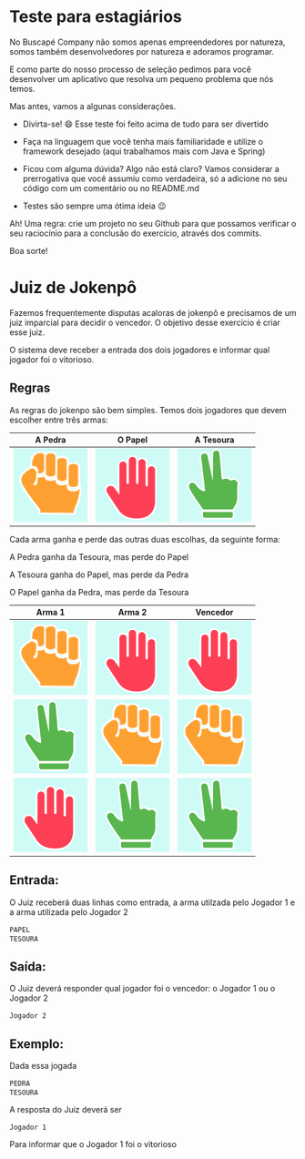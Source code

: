 # Teste para estagiários


No Buscapé Company não somos apenas empreendedores por natureza, somos também desenvolvedores por natureza
e adoramos programar.

E como parte do nosso processo de seleção pedimos para você desenvolver um aplicativo que resolva um pequeno problema que
nós temos.


Mas antes, vamos a algunas considerações.

* Divirta-se! :smile: Esse teste foi feito acima de tudo para ser divertido 

* Faça na linguagem que você tenha mais familiaridade e utilize o framework desejado (aqui trabalhamos mais com Java e Spring)

* Ficou com alguma dúvida? Algo não está claro? Vamos considerar a prerrogativa que você assumiu como verdadeira, só a
 adicione no seu código com um comentário ou no README.md

* Testes são sempre uma ótima ideia :wink:

Ah! Uma regra: crie um projeto no seu Github para que possamos verificar o seu raciocínio para a conclusão
do exercício, através dos commits.

Boa sorte!

# Juiz de Jokenpô

Fazemos frequentemente disputas acaloras de jokenpô e precisamos de um juiz imparcial para decidir o vencedor.
O objetivo desse exercício é criar esse juiz.

O sistema deve receber a entrada dos dois jogadores e informar qual jogador foi o vitorioso.

## Regras

As regras do jokenpo são bem simples. Temos dois jogadores que devem escolher entre três armas: 

A Pedra | O Papel | A Tesoura
------- | ------- | ---------
![A Pedra](/images/rock.png) | ![O Papel](/images/paper.png) | ![A Tesoura](/images/scissors.png)


Cada arma ganha e perde das outras duas escolhas, da seguinte forma:

A Pedra ganha da Tesoura, mas perde do Papel

A Tesoura ganha do Papel, mas perde da Pedra

O Papel ganha da Pedra, mas perde da Tesoura

Arma 1 | Arma 2| Vencedor
--------- | ---------|---------
![A Pedra](/images/rock.png)| ![O Papel](/images/paper.png)|![O Papel](/images/paper.png)
![A Tesoura](/images/scissors.png)| ![A Pedra](/images/rock.png)|![A Pedra](/images/rock.png)
![O Papel](/images/paper.png)| ![A Tesoura](/images/scissors.png)|![A Tesoura](/images/scissors.png)

## Entrada:

O Juiz receberá duas linhas como entrada, a arma utilzada pelo Jogador 1 e a arma utilizada pelo Jogador 2

```
PAPEL
TESOURA
```

## Saída:

O Juiz deverá responder qual jogador foi o vencedor: o Jogador 1 ou o Jogador 2

```
Jogador 2
```

## Exemplo:

Dada essa jogada

```
PEDRA
TESOURA
```

A resposta do Juiz deverá ser

```
Jogador 1
```

Para informar que o Jogador 1 foi o vitorioso
